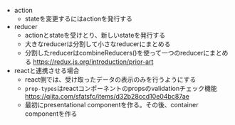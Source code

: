 - action
    - stateを変更するにはactionを発行する
- reducer
    - actionとstateを受けとり、新しいstateを発行する
    - 大きなreducerは分割して小さなreducerにまとめる
    - 分割したreducerはcombineReducers()を使って一つのreducerにまとめる
https://redux.js.org/introduction/prior-art
- reactと連携させる場合
    - react側では、受け取ったデータの表示のみを行うようにする
    - `prop-types`はreactコンポーネントのpropsのvalidationチェック機能
https://qiita.com/sfatsfc/items/d32b28ccd10e04bc87ae
    - 最初にpresentational componentを作る。その後、container componentを作る